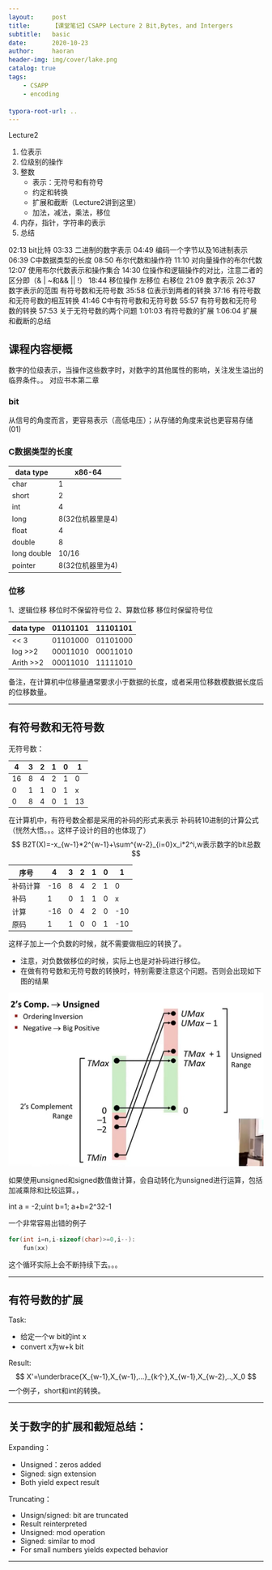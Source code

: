 ```yaml
---
layout:     post
title:      【课堂笔记】CSAPP Lecture 2 Bit,Bytes, and Intergers
subtitle:   basic
date:       2020-10-23
author:     haoran
header-img: img/cover/lake.png
catalog: true
tags: 
    - CSAPP
    - encoding

typora-root-url: ..
---
```

<head>
    <script src="https://cdn.mathjax.org/mathjax/latest/MathJax.js?config=TeX-AMS-MML_HTMLorMML" type="text/javascript"></script>
    <script type="text/x-mathjax-config">
        MathJax.Hub.Config({
            tex2jax: {
            skipTags: ['script', 'noscript', 'style', 'textarea', 'pre'],
            inlineMath: [['$','$']]
            }
        });
    </script>
</head>

Lecture2

1. 位表示
2. 位级别的操作
3. 整数
   - 表示：无符号和有符号
   - 约定和转换
   - 扩展和截断（Lecture2讲到这里）
   - 加法，减法，乘法，移位
4. 内存，指针，字符串的表示
5. 总结

02:13 bit比特
03:33 二进制的数字表示
04:49 编码一个字节以及16进制表示
06:39 C中数据类型的长度
08:50 布尔代数和操作符
11:10 对向量操作的布尔代数
12:07 使用布尔代数表示和操作集合
14:30 位操作和逻辑操作的对比，注意二者的区分即（& |  ~和&& || !）
18:44 移位操作 左移位 右移位
21:09 数字表示
26:37 数字表示的范围
有符号数和无符号数
35:58 位表示到两者的转换
37:16 有符号数和无符号数的相互转换
41:46 C中有符号数和无符号数
55:57 有符号数和无符号数的转换
57:53 关于无符号数的两个问题
1:01:03 有符号数的扩展
1:06:04 扩展和截断的总结

## 课程内容梗概
数字的位级表示，当操作这些数字时，对数字的其他属性的影响，关注发生溢出的临界条件。。
对应书本第二章

### bit
从信号的角度而言，更容易表示（高低电压）；从存储的角度来说也更容易存储(01)

### C数据类型的长度

| data type   | x86-64           |
| ----------- | ---------------- |
| char        | 1                |
| short       | 2                |
| int         | 4                |
| long        | 8(32位机器里是4) |
| float       | 4                |
| double      | 8                |
| long double | 10/16            |
| pointer     | 8(32位机器里为4) |


### 位移
1、逻辑位移
移位时不保留符号位
2、算数位移
移位时保留符号位

| data type   | 01101101|11101101 |
| ----------- | --------|-------|
|<< 3    |01101000|01101000|
|log >>2 |00011010|00011010|
|Arith >>2 |00011010|11111010|

备注，在计算机中位移量通常要求小于数据的长度，或者采用位移数模数据长度后的位移数量。

---

## 有符号数和无符号数

无符号数：

|4|3|2|1|0|1|
|--|--|--|--|--|--|
|16|8|4|2|1|0|2|
|0|1|1|0|1|x|
|0|8|4|0|1|13|

在计算机中，有符号数全都是采用的补码的形式来表示
补码转10进制的计算公式（恍然大悟。。。这样子设计的目的也体现了）
$$
B2T(X)=-x_{w-1}*2^{w-1}+\sum^{w-2}_{i=0}x_i*2^i,w表示数字的bit总数
$$

|序号|4|3|2|1|0|1|
|--|--|--|--|--|--|--|
|补码计算|-16|8|4|2|1|0|2|
|补码|1|0|1|1|0|x|
|计算|-16|0|4|2|0|-10|
|原码|1|1|0|0|1|-10|

这样子加上一个负数的时候，就不需要做相应的转换了。

- 注意，对负数做移位的时候，实际上也是对补码进行移位。
- 在做有符号数和无符号数的转换时，特别需要注意这个问题。否则会出现如下图的结果

![image-20201023220709360](/img/cloudNetworkingClass/2020-10-23-CSAPP%E7%AC%94%E8%AE%B0-%E7%AC%AC%E4%BA%8C%E8%8A%82/image-20201023220709360.png)

如果使用unsigned和signed数值做计算，会自动转化为unsigned进行运算，包括加减乘除和比较运算。，

int a = -2;uint b=1;
a+b=2^32-1

一个非常容易出错的例子

```c++
for(int i=n,i-sizeof(char)>=0,i--):
    fun(xx)
```

这个循环实际上会不断持续下去。。。

----

## 有符号数的扩展

Task:

- 给定一个w bit的int x
- convert x为w+k bit

Result:
$$
X'=\underbrace{X_{w-1},X_{w-1},...}_{k个},X_{w-1},X_{w-2},..,X_0
$$
一个例子，short和int的转换。

---

## 关于数字的扩展和截短总结：

Expanding：

- Unsigned：zeros added
- Signed: sign extension
- Both yield expect result

Truncating：

- Unsign/signed: bit are truncated
- Result reinterpreted
- Unsigned: mod operation
- Signed: similar to mod
- For small numbers yields expected behavior

----



